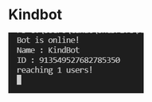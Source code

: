 # Kindbot

![alt text](https://github.com/TunaCuma/KindBot/blob/main/screenshots/Ekran%20g%C3%B6r%C3%BCnt%C3%BCs%C3%BC%202021-11-26%20011819.png)
